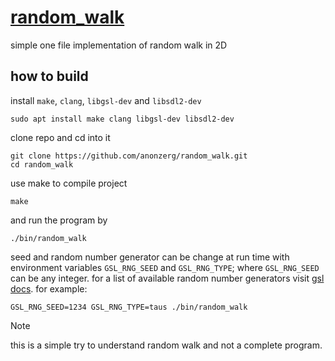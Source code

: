 # [random_walk](https://en.wikipedia.org/wiki/Random_walk)

simple one file implementation of random walk in 2D

## how to build
install `make`, `clang`, `libgsl-dev` and `libsdl2-dev`
```
sudo apt install make clang libgsl-dev libsdl2-dev
```
clone repo and cd into it
```
git clone https://github.com/anonzerg/random_walk.git
cd random_walk
```
use make to compile project
```
make
```
and run the program by
```
./bin/random_walk
```

seed and random number generator can be change at run time with environment variables `GSL_RNG_SEED` and `GSL_RNG_TYPE`; where `GSL_RNG_SEED` can be any integer. for a list of available random number generators visit [gsl docs](https://www.gnu.org/software/gsl/doc/html/rng.html).
for example:
```
GSL_RNG_SEED=1234 GSL_RNG_TYPE=taus ./bin/random_walk
```

> [!NOTE]
> this is a simple try to understand random walk and not a complete program.

